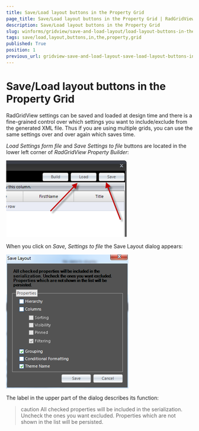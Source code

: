 ```yaml
---
title: Save/Load layout buttons in the Property Grid
page_title: Save/Load layout buttons in the Property Grid | RadGridView
description: Save/Load layout buttons in the Property Grid
slug: winforms/gridview/save-and-load-layout/load-layout-buttons-in-the-property-grid
tags: save/load,layout,buttons,in,the,property,grid
published: True
position: 1
previous_url: gridview-save-and-load-layout-save-load-layout-buttons-in-the-property-grid
---
```


# Save/Load layout buttons in the Property Grid

RadGridView settings can be saved and loaded at design time and there is a fine-grained control over which settings you want to include/exclude from the generated XML file. Thus if you are using multiple grids, you can use the same settings over and over again which saves time.

*Load Settings form file* and *Save Settings to file* buttons are located in the lower left corner of *RadGridView Property Builder*:

![gridview-save-and-load-layout-save-load-layout-buttons-in-the-property-grid 001](images/gridview-save-and-load-layout-save-load-layout-buttons-in-the-property-grid001.png)

When you click on *Save, Settings to file* the Save Layout dialog appears: 

![gridview-save-and-load-layout-save-load-layout-buttons-in-the-property-grid 002](images/gridview-save-and-load-layout-save-load-layout-buttons-in-the-property-grid002.png)

The label in the upper part of the dialog describes its function:

>caution All checked properties will be included in the serialization. Uncheck the ones you want excluded. Properties which are not shown in the list will be persisted.
>

